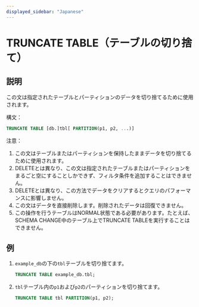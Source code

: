 ```yaml
---
displayed_sidebar: "Japanese"
---
```


# TRUNCATE TABLE（テーブルの切り捨て）

## 説明

この文は指定されたテーブルとパーティションのデータを切り捨てるために使用されます。

構文：

```sql
TRUNCATE TABLE [db.]tbl[ PARTITION(p1, p2, ...)]
```

注意：

1. この文はテーブルまたはパーティションを保持したままデータを切り捨てるために使用されます。
2. DELETEとは異なり、この文は指定されたテーブルまたはパーティションをまるごと空にすることしかできず、フィルタ条件を追加することはできません。
3. DELETEとは異なり、この方法でデータをクリアするとクエリのパフォーマンスに影響しません。
4. この文はデータを直接削除します。削除されたデータは回復できません。
5. この操作を行うテーブルはNORMAL状態である必要があります。たとえば、SCHEMA CHANGE中のテーブル上でTRUNCATE TABLEを実行することはできません。

## 例

1. `example_db`の下の`tbl`テーブルを切り捨てます。

    ```sql
    TRUNCATE TABLE example_db.tbl;
    ```

2. `tbl`テーブル内の`p1`および`p2`のパーティションを切り捨てます。

    ```sql
    TRUNCATE TABLE tbl PARTITION(p1, p2);
    ```